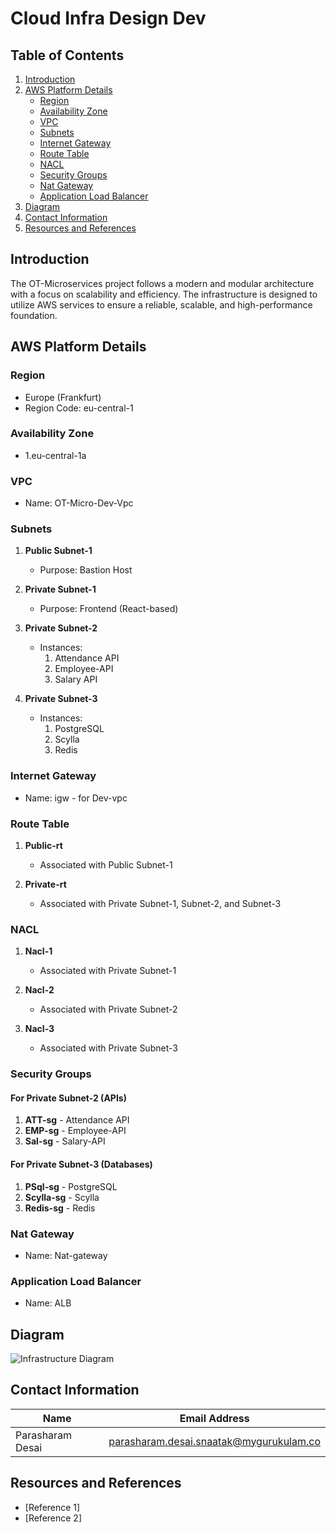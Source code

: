 # Cloud Infra Design Dev

## Table of Contents

1. [Introduction](#introduction)
2. [AWS Platform Details](#aws-platform-details)
   - [Region](#region)
   - [Availability Zone](#availability-zone)
   - [VPC](#vpc)
   - [Subnets](#subnets)
   - [Internet Gateway](#internet-gateway)
   - [Route Table](#route-table)
   - [NACL](#nacl)
   - [Security Groups](#security-groups)
   - [Nat Gateway](#nat-gateway)
   - [Application Load Balancer](#application-load-balancer)
3. [Diagram](#diagram)
4. [Contact Information](#contact-information)
5. [Resources and References](#resources-and-references)

## Introduction

The OT-Microservices project follows a modern and modular architecture with a focus on scalability and efficiency. The infrastructure is designed to utilize AWS services to ensure a reliable, scalable, and high-performance foundation.

## AWS Platform Details

### Region

- Europe (Frankfurt)
- Region Code: eu-central-1

### Availability Zone

- 1.eu-central-1a

### VPC

- Name: OT-Micro-Dev-Vpc

### Subnets

1. **Public Subnet-1**
   - Purpose: Bastion Host

2. **Private Subnet-1**
   - Purpose: Frontend (React-based)

3. **Private Subnet-2**
   - Instances:
      1. Attendance API
      2. Employee-API
      3. Salary API

4. **Private Subnet-3**
   - Instances:
      1. PostgreSQL
      2. Scylla
      3. Redis

### Internet Gateway

- Name: igw - for Dev-vpc

### Route Table

1. **Public-rt**
   - Associated with Public Subnet-1

2. **Private-rt**
   - Associated with Private Subnet-1, Subnet-2, and Subnet-3

### NACL

1. **Nacl-1**
   - Associated with Private Subnet-1

2. **Nacl-2**
   - Associated with Private Subnet-2

3. **Nacl-3**
   - Associated with Private Subnet-3

### Security Groups

#### For Private Subnet-2 (APIs)

1. **ATT-sg** - Attendance API
2. **EMP-sg** - Employee-API
3. **Sal-sg** - Salary-API

#### For Private Subnet-3 (Databases)

1. **PSql-sg** - PostgreSQL
2. **Scylla-sg** - Scylla
3. **Redis-sg** - Redis

### Nat Gateway

- Name: Nat-gateway

### Application Load Balancer

- Name: ALB

## Diagram

![Infrastructure Diagram](https://github.com/avengers-p7/Documentation/assets/156056709/ee12c86a-268a-4f36-b6bb-9b3b6d58fd8f)

## Contact Information

| Name               | Email Address                               |
| ------------------ | ------------------------------------------- |
| Parasharam Desai   | parasharam.desai.snaatak@mygurukulam.co     |

## Resources and References

- [Reference 1]
- [Reference 2]
